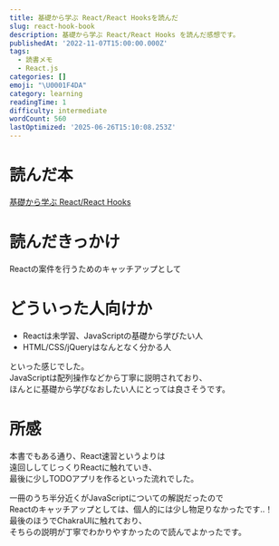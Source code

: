 ```yaml
---
title: 基礎から学ぶ React/React Hooksを読んだ
slug: react-hook-book
description: 基礎から学ぶ React/React Hooks を読んだ感想です。
publishedAt: '2022-11-07T15:00:00.000Z'
tags:
  - 読書メモ
  - React.js
categories: []
emoji: "\U0001F4DA"
category: learning
readingTime: 1
difficulty: intermediate
wordCount: 560
lastOptimized: '2025-06-26T15:10:08.253Z'
---
```


# 読んだ本

[基礎から学ぶ React/React Hooks](https://www.amazon.co.jp/%E5%9F%BA%E7%A4%8E%E3%81%8B%E3%82%89%E5%AD%A6%E3%81%B6-React-Hooks-asakohattori/dp/486354359X)

# 読んだきっかけ

Reactの案件を行うためのキャッチアップとして

# どういった人向けか

*   Reactは未学習、JavaScriptの基礎から学びたい人
*   HTML/CSS/jQueryはなんとなく分かる人

といった感じでした。  
JavaScriptは配列操作などから丁寧に説明されており、  
ほんとに基礎から学びなおしたい人にとっては良さそうです。

# 所感

本書でもある通り、React速習というよりは  
遠回ししてじっくりReactに触れていき、  
最後に少しTODOアプリを作るといった流れでした。

一冊のうち半分近くがJavaScriptについての解説だったので  
Reactのキャッチアップとしては、個人的には少し物足りなかったです..！  
最後のほうでChakraUIに触れており、  
そちらの説明が丁寧でわかりやすかったので読んでよかったです。
